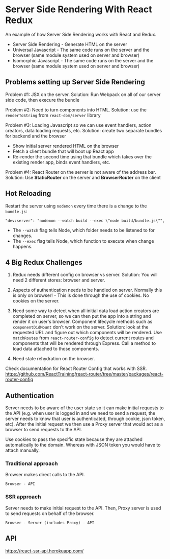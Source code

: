 # Server Side Rendering With React Redux

An example of how Server Side Rendering works with React and Redux.

- Server Side Rendering - Generate HTML on the server
- Universal Javascript - The same code runs on the server and the browser (same module system used on server and browser)
- Isomorphic Javascript - The same code runs on the server and the browser (same module system used on server and browser)


## Problems setting up Server Side Rendering

Problem #1: JSX on the server.
Solution: Run Webpack on all of our server side code, then execure the bundle

Problem #2: Need to turn components into HTML.
Solution: use the `renderToString` from `react-dom/server` library

Problem #3: Loading Javascript so we can use event handlers, action creators, data loading requests, etc.
Solution: create two separate bundles for backend and the browser
  - Show initial server rendered HTML on the browser
  - Fetch a client bundle that will boot up React app 
  - Re-render the second time using that bundle which takes over the existing render app, binds event handlers, etc.

Problem #4: React Router on the server is not aware of the address bar.
Solution: Use **StaticRouter** on the server and **BrowserRouter** on the client


## Hot Reloading

Restart the server using `nodemon` every time there is a change to the `bundle.js`:

```node
"dev:server": "nodemon --watch build --exec \"node build/bundle.js\"",
```

- The `--watch` flag tells Node, which folder needs to be listened to for changes.
- The `--exec` flag tells Node, which function to execute when change happens.


## 4 Big Redux Challenges
1. Redux needs different config on browser vs server.
Solution: You will need 2 different stores: browser and server.

2. Aspects of authentication needs to be handled on server. Normally this is only on browser! - This is done through the use of cookies. No cookies on the server.

3. Need some way to detect when all initial data load action creators are completed on server, so we can then put the app into a string and render it on user's browser. Component lifecycle methods such as `componentDidMount` don't work on the server.
Solution: look at the requested URL and figure out which components will be rendered. Use `matchRoutes` from `react-router-config` to detect current routes and components that will be rendered through Express. Call a method to load data attached to those components.

4. Need state rehydration on the browser.


Check documentation for React Router Config that works with SSR.
https://github.com/ReactTraining/react-router/tree/master/packages/react-router-config


## Authentication

Server needs to be aware of the user state so it can make initial requests to the API (e.g. when user is logged in and we need to send a request, the server needs to know that user is authenticated, through cookie, json token, etc). After the initial request we then use a Proxy server that would act as a browser to send requests to the API.

Use cookies to pass the specific state because they are attached automatically to the domain. Whereas with JSON token you would have to attach manually.


### Traditional approach

Browser makes direct calls to the API.

```
Browser - API
```

### SSR approach

Server needs to make initial request to the API. Then, Proxy server is used to send requests on behalf of the browser.

```
Browser - Server (includes Proxy) - API
```


## API

https://react-ssr-api.herokuapp.com/

